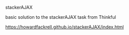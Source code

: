 stackerAJAX

basic solution to the stackerAJAX task from Thinkful

https://howardfackrell.github.io/stackerAJAX/index.html